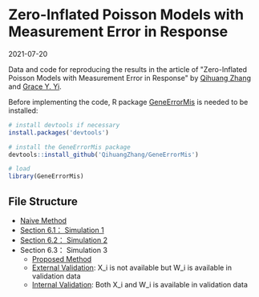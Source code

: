 # Zero-Inflated Poisson Models with Measurement Error in Response

2021-07-20

Data and code for reproducing the results in the article of "Zero-Inflated Poisson Models with Measurement Error in Response"
by [Qihuang Zhang](https://qihuangzhang.com) and [Grace Y. Yi](https://www.uwo.ca/stats/people/bios/Yi,%20Grace.html).






Before implementing the code, R package [GeneErrorMis](https://github.com/QihuangZhang/GeneErrorMis) is needed to be installed:

``` r
# install devtools if necessary
install.packages('devtools')

# install the GeneErrorMis package
devtools::install_github('QihuangZhang/GeneErrorMis')

# load
library(GeneErrorMis)
```


## File Structure
* [Naive Method](https://github.com/QihuangZhang/ZeroInf/blob/master/code/Simulation/Simulation0.R)
* [Section 6.1： Simulation 1](https://github.com/QihuangZhang/ZeroInf/blob/master/code/Simulation/Simulation1.R)
* [Section 6.2： Simulation 2](https://github.com/QihuangZhang/ZeroInf/blob/master/code//Simulation/Simulation2.R)
* Section 6.3： Simulation 3
  * [Proposed Method](https://github.com/QihuangZhang/ZeroInf/blob/master/code/Simulation/Simulation3.R)
  * [External Validation](https://github.com/QihuangZhang/ZeroInf/blob/master/code/Simulation/Simulation4.R): X_i is not available but W_i is available in validation data
  * [Internal Validation](https://github.com/QihuangZhang/ZeroInf/blob/master/code/Simulation/Simulation5.R): Both X_i and W_i is available in validation data
